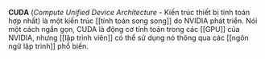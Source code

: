 **CUDA** (_Compute Unified Device Architecture_ - Kiến trúc thiết bị tính toán hợp nhất) là một kiến trúc [[tính toán song song]] do NVIDIA phát triển. Nói một cách ngắn gọn, CUDA là động cơ tính toán trong các [[GPU]] của NVIDIA, nhưng [[lập trình viên]] có thể sử dụng nó thông qua các [[ngôn ngữ lập trình]] phổ biến.
